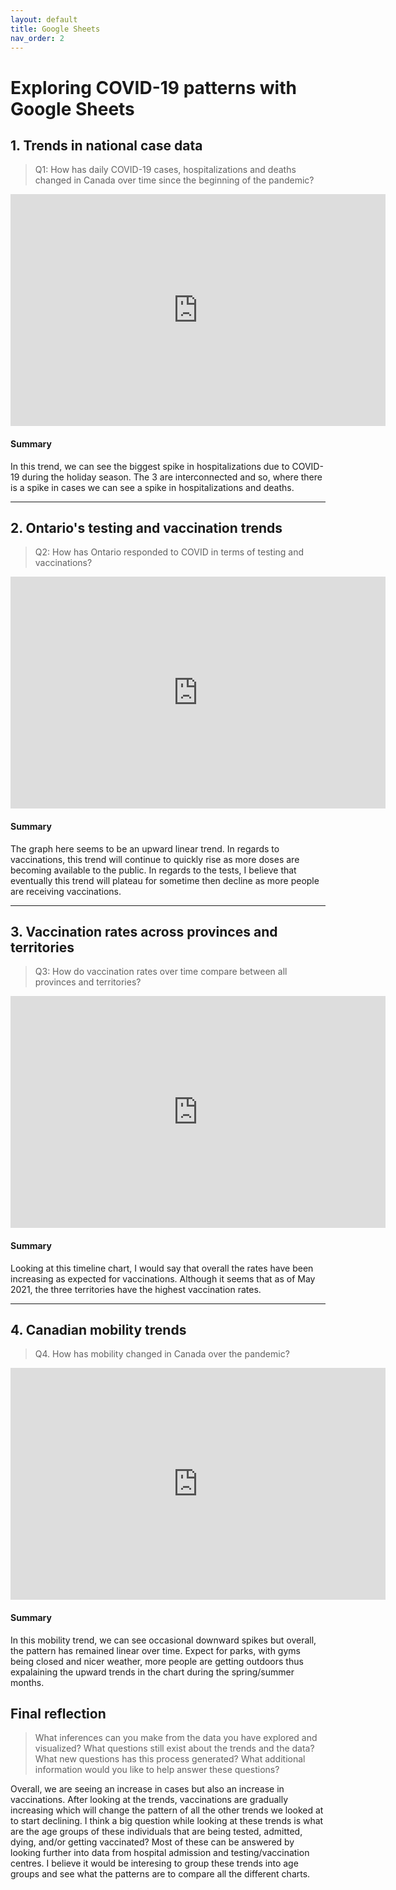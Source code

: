 ```yaml
---
layout: default
title: Google Sheets
nav_order: 2
---
```


# Exploring COVID-19 patterns with Google Sheets

## 1. Trends in national case data
> Q1: How has daily COVID-19 cases, hospitalizations and deaths changed in Canada over time since the beginning of the pandemic?

<!-- Paste your embed code for your figure below-->

<iframe width="600" height="371" seamless frameborder="0" scrolling="no" src="https://docs.google.com/spreadsheets/d/e/2PACX-1vRWwinZTSQ1Inij677oTpVzqhERSro7y-q1QWWQX8RdnnE8Ovow7hyg-Rm81NlDA72O8bBxlq_h_Dm8/pubchart?oid=2132493773&amp;format=interactive"></iframe>


#### Summary
<!-- Write a 2-sentence summary of the trends shown in the figure embedded above-->

In this trend, we can see the biggest spike in hospitalizations due to COVID-19 during the holiday season. The 3 are interconnected and so, where there is a spike in cases we can see a spike in hospitalizations and deaths. 

---

## 2. Ontario's testing and vaccination trends 
> Q2: How has Ontario responded to COVID in terms of testing and vaccinations? 

<!-- Paste your embed code for your figure below-->

<iframe width="600" height="371" seamless frameborder="0" scrolling="no" src="https://docs.google.com/spreadsheets/d/e/2PACX-1vRvE2OpfDG2nPXkVw4bTqjqPD0ac-0m5QcNLzr2TeZZBnKE9Vn8aZ36CUTFGjKBgowPCP53QUTOBwOL/pubchart?oid=308823393&amp;format=interactive"></iframe>

#### Summary
<!-- Write a 2-sentence summary of the trends shown in the figure embedded above-->

The graph here seems to be an upward linear trend. In regards to vaccinations, this trend will continue to quickly rise as more doses are becoming available to the public. In regards to the tests, I believe that eventually this trend will plateau for sometime then decline as more people are receiving vaccinations. 

---

## 3. Vaccination rates across provinces and territories
> Q3: How do vaccination rates over time compare between all provinces and territories? 

<!-- Paste your embed code for your figure below-->

<iframe width="600" height="371" seamless frameborder="0" scrolling="no" src="https://docs.google.com/spreadsheets/d/e/2PACX-1vRvE2OpfDG2nPXkVw4bTqjqPD0ac-0m5QcNLzr2TeZZBnKE9Vn8aZ36CUTFGjKBgowPCP53QUTOBwOL/pubchart?oid=1363734770&amp;format=interactive"></iframe>

#### Summary
<!-- Write a 2-sentence summary of the trends shown in the figure embedded above-->

Looking at this timeline chart, I would say that overall the rates have been increasing as expected for vaccinations. Although it seems that as of May 2021, the three territories have the highest vaccination rates. 

---

## 4. Canadian mobility trends 
> Q4. How has mobility changed in Canada over the pandemic?

<!-- Paste your embed code for your figure below-->

<iframe width="600" height="371" seamless frameborder="0" scrolling="no" src="https://docs.google.com/spreadsheets/d/e/2PACX-1vSQNp4PQ3rodAjm_bUh8vYSoyMNtnN56SvIOZfTk9ySpFg50nFiS6fzuwQk62DCBDdJpXnU5WJh8pfc/pubchart?oid=577623164&amp;format=interactive"></iframe>

#### Summary
<!-- Write a 2-sentence summary of the trends shown in the figure embedded above-->

In this mobility trend, we can see occasional downward spikes but overall, the pattern has remained linear over time. Expect for parks, with gyms being closed and nicer weather, more people are getting outdoors thus expalaining the upward trends in the chart during the spring/summer months. 

## Final reflection
> What inferences can you make from the data you have explored and visualized? 
> What questions still exist about the trends and the data? What new questions has this process generated? 
> What additional information would you like to help answer these questions? 


<!-- Write a short response below-->

Overall, we are seeing an increase in cases but also an increase in vaccinations. After looking at the trends, vaccinations are gradually increasing which will change the pattern of all the other trends we looked at to start declining. I think a big question while looking at these trends is what are the age groups of these individuals that are being tested, admitted, dying, and/or getting vaccinated? Most of these can be answered by looking further into data from hospital admission and testing/vaccination centres. I believe it would be interesing to group these trends into age groups and see what the patterns are to compare all the different charts. 
